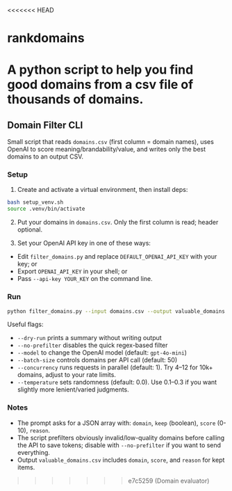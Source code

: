 <<<<<<< HEAD
# rankdomains
A python script to help you find good domains from a csv file of thousands of domains. 
=======
## Domain Filter CLI

Small script that reads `domains.csv` (first column = domain names), uses OpenAI to score meaning/brandability/value, and writes only the best domains to an output CSV.

### Setup

1) Create and activate a virtual environment, then install deps:

```bash
bash setup_venv.sh
source .venv/bin/activate
```

2) Put your domains in `domains.csv`. Only the first column is read; header optional.

3) Set your OpenAI API key in one of these ways:
- Edit `filter_domains.py` and replace `DEFAULT_OPENAI_API_KEY` with your key; or
- Export `OPENAI_API_KEY` in your shell; or
- Pass `--api-key YOUR_KEY` on the command line.

### Run

```bash
python filter_domains.py --input domains.csv --output valuable_domains.csv --min-score 7 --concurrency 8 --temperature 0.0
```

Useful flags:
- `--dry-run` prints a summary without writing output
- `--no-prefilter` disables the quick regex-based filter
- `--model` to change the OpenAI model (default: `gpt-4o-mini`)
- `--batch-size` controls domains per API call (default: 50)
- `--concurrency` runs requests in parallel (default: 1). Try 4–12 for 10k+ domains, adjust to your rate limits.
- `--temperature` sets randomness (default: 0.0). Use 0.1–0.3 if you want slightly more lenient/varied judgments.

### Notes

- The prompt asks for a JSON array with: `domain`, `keep` (boolean), `score` (0-10), `reason`.
- The script prefilters obviously invalid/low-quality domains before calling the API to save tokens; disable with `--no-prefilter` if you want to send everything.
- Output `valuable_domains.csv` includes `domain`, `score`, and `reason` for kept items.
>>>>>>> e7c5259 (Domain evaluator)
